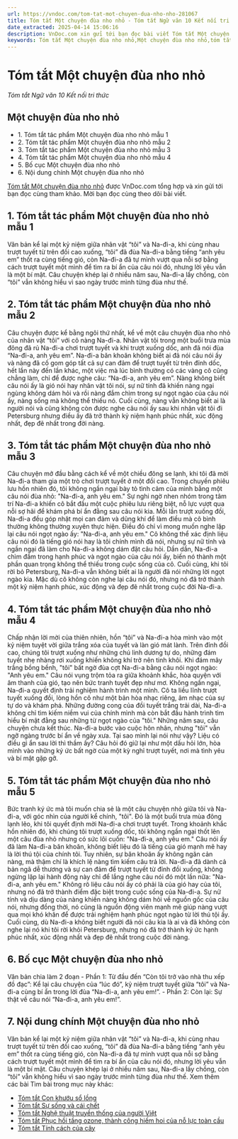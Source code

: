 ```yaml
---
url: https://vndoc.com/tom-tat-mot-chuyen-dua-nho-nho-281067
title: Tóm tắt Một chuyện đùa nho nhỏ - Tóm tắt Ngữ văn 10 Kết nối tri thức - VnDoc.com
date_extracted: 2025-04-14 15:06:16
description: VnDoc.com xin gửi tới bạn đọc bài viết Tóm tắt Một chuyện đùa nho nhỏ. Mời bạn đọc cùng tham khảo.
keywords: Tóm tắt Một chuyện đùa nho nhỏ,Một chuyện đùa nho nhỏ,tóm tắt tác phẩm Một chuyện đùa nho nhỏ,ngữ văn 10 kntt,văn 10,tóm tắt ngữ văn 10 kntt,Tóm tắt văn bản Một chuyện đùa nho nhỏ,Một chuyện đùa nho nhỏ tóm tắt,Tóm tắt Một chuyện đùa nho nhỏ ngắn gọn,Tóm tắt Một chuyện đùa nho nhỏ ngắn nhất
---
```


# Tóm tắt Một chuyện đùa nho nhỏ
 _Tóm tắt Ngữ văn 10 Kết nối tri thức_
## Một chuyện đùa nho nhỏ
  * 1\. Tóm tắt tác phẩm Một chuyện đùa nho nhỏ mẫu 1
  * 2\. Tóm tắt tác phẩm Một chuyện đùa nho nhỏ mẫu 2
  * 3\. Tóm tắt tác phẩm Một chuyện đùa nho nhỏ mẫu 3
  * 4\. Tóm tắt tác phẩm Một chuyện đùa nho nhỏ mẫu 4
  * 5\. Bố cục Một chuyện đùa nho nhỏ
  * 6\. Nội dung chính Một chuyện đùa nho nhỏ

[Tóm tắt Một chuyện đùa nho nhỏ](<https://vndoc.com/tom-tat-mot-chuyen-dua-nho-nho-281067>) được VnDoc.com tổng hợp và xin gửi tới bạn đọc cùng tham khảo. Mời bạn đọc cùng theo dõi bài viết.
## 1\. Tóm tắt tác phẩm Một chuyện đùa nho nhỏ mẫu 1
Văn bản kể lại một kỷ niệm giữa nhân vật “tôi” và Na-đi-a, khi cùng nhau trượt tuyết từ trên đồi cao xuống, “tôi” đã đùa Na-đi-a bằng tiếng “anh yêu em” thốt ra cùng tiếng gió, còn Na-đi-a đã tự mình vượt qua nỗi sợ bằng cách trượt tuyết một mình để tìm ra bí ẩn của câu nói đó, nhưng lời yêu vẫn là một bí mật. Câu chuyện khép lại ở nhiều năm sau, Na-đi-a lấy chồng, còn “tôi” vẫn không hiểu vì sao ngày trước mình từng đùa như thế.
## 2\. Tóm tắt tác phẩm Một chuyện đùa nho nhỏ mẫu 2
Câu chuyện được kể bằng ngôi thứ nhất, kể về một câu chuyện đùa nho nhỏ của nhân vật “tôi” với cô nàng Na-đi-a. Nhân vật tôi trong một buổi trưa mùa đông đã rủ Na-đi-a chơi trượt tuyết và khi trượt xuống dốc, anh đã nói đùa “Na-đi-a, anh yêu em”. Na-đi-a băn khoăn không biết ai đã nói câu nói ấy và nàng đã cố gom góp tất cả sự can đảm để trượt tuyết từ trên đỉnh dốc, hết lần này đến lần khác, một việc mà lúc bình thường có các vàng cô cũng chẳng làm, chỉ để được nghe câu: “Na-đi-a, anh yêu em”. Nàng không biết câu nói ấy là gió nói hay nhân vật tôi nói, sự nữ tính đã khiến nàng ngại ngùng không dám hỏi và rồi nàng đắm chìm trong sự ngọt ngào của câu nói ấy, nàng sống mà không thể thiếu nó. Cuối cùng, nàng vẫn không biết ai là người nói và cũng không còn được nghe câu nói ấy sau khi nhân vật tôi đi Petersburg nhưng điều ấy đã trở thành kỷ niệm hạnh phúc nhất, xúc động nhất, đẹp đẽ nhất trong đời nàng.
## 3\. Tóm tắt tác phẩm Một chuyện đùa nho nhỏ mẫu 3
Câu chuyện mở đầu bằng cách kể về một chiều đông se lạnh, khi tôi đã mời Na-đi-a tham gia một trò chơi trượt tuyết ở một đồi cao. Trong chuyến phiêu lưu hồn nhiên đó, tôi không ngần ngại bày tỏ tình cảm của mình bằng một câu nói đùa nhỏ: "Na-đi-a, anh yêu em." Sự nghi ngờ nhen nhóm trong tâm trí Na-đi-a khiến cô bắt đầu một cuộc phiêu lưu riêng biệt, nỗ lực vượt qua nỗi sợ hãi để khám phá bí ẩn đằng sau câu nói kia.
Mỗi lần trượt xuống đồi, Na-đi-a đều góp nhặt mọi can đảm và dũng khí để làm điều mà cô bình thường không thường xuyên thực hiện. Điều đó chỉ vì mong muốn nghe lặp lại câu nói ngọt ngào ấy: "Na-đi-a, anh yêu em." Cô không thể xác định liệu câu nói đó là tiếng gió nói hay là tôi chính mình đã nói, nhưng sự nữ tính và ngần ngại đã làm cho Na-đi-a không dám đặt câu hỏi.
Dần dần, Na-đi-a chìm đắm trong hạnh phúc và ngọt ngào của câu nói ấy, biến nó thành một phần quan trọng không thể thiếu trong cuộc sống của cô. Cuối cùng, khi tôi rời bỏ Petersburg, Na-đi-a vẫn không biết ai là người đã nói những lời ngọt ngào kia. Mặc dù cô không còn nghe lại câu nói đó, nhưng nó đã trở thành một kỷ niệm hạnh phúc, xúc động và đẹp đẽ nhất trong cuộc đời Na-đi-a.
## 4\. Tóm tắt tác phẩm Một chuyện đùa nho nhỏ mẫu 4
Chấp nhận lời mời của thiên nhiên, hồn “tôi” và Na-đi-a hòa mình vào một kỷ niệm tuyệt vời giữa trắng xóa của tuyết và làn gió mát lành. Trên đỉnh đồi cao, chúng tôi trượt xuống như những chú linh dương tự do, những đám tuyết nhẹ nhàng rơi xuống khiến không khí trở nên tinh khôi.
Khi đám mây trắng bồng bềnh, "tôi" bất ngờ đùa cợt Na-đi-a bằng câu nói ngọt ngào: "Anh yêu em." Câu nói vụng trộm tỏa ra giữa khoảnh khắc, hòa quyện với âm thanh của gió, tạo nên bức tranh tuyết đẹp như mơ.
Không ngần ngại, Na-đi-a quyết định trải nghiệm hành trình một mình. Cô ta liều lĩnh trượt tuyết xuống đồi, lòng hồn cô như một bản hòa nhạc riêng, âm nhạc của sự tự do và khám phá. Những đường cong của đồi tuyết trắng trải dài, Na-đi-a không chỉ tìm kiếm niềm vui của chính mình mà còn bắt đầu hành trình tìm hiểu bí mật đằng sau những từ ngọt ngào của "tôi."
Những năm sau, câu chuyện chưa kết thúc. Na-đi-a bước vào cuộc hôn nhân, nhưng "tôi" vẫn ngỡ ngàng trước bí ẩn về ngày xưa. Tại sao mình lại nói như vậy? Liệu có điều gì ẩn sau lời thì thầm ấy? Câu hỏi đó giữ lại như một dấu hỏi lớn, hòa mình vào những ký ức bất ngờ của một kỳ nghỉ trượt tuyết, nơi mà tình yêu và bí mật gặp gỡ.
## 5\. Tóm tắt tác phẩm Một chuyện đùa nho nhỏ mẫu 5
Bức tranh ký ức mà tôi muốn chia sẻ là một câu chuyện nhỏ giữa tôi và Na-đi-a, với góc nhìn của người kể chính, "tôi". Đó là một buổi trưa mùa đông lạnh lẽo, khi tôi quyết định mời Na-đi-a chơi trượt tuyết. Trong khoảnh khắc hồn nhiên đó, khi chúng tôi trượt xuống dốc, tôi không ngần ngại thốt lên một câu đùa nhỏ nhưng có sức lôi cuốn: "Na-đi-a, anh yêu em."
Câu nói ấy đã làm Na-đi-a băn khoăn, không biết liệu đó là tiếng của gió mạnh mẽ hay là lời thú tội của chính tôi. Tuy nhiên, sự băn khoăn ấy không ngăn cản nàng, mà thậm chí là khích lệ nàng tìm kiếm câu trả lời. Na-đi-a đã dành cả bản ngã dễ thương và sự can đảm để trượt tuyết từ đỉnh đồi xuống, không ngừng lặp lại hành động này chỉ để lắng nghe câu nói đó một lần nữa: "Na-đi-a, anh yêu em."
Không rõ liệu câu nói ấy có phải là của gió hay của tôi, nhưng nó đã trở thành điểm đặc biệt trong cuộc sống của Na-đi-a. Sự nữ tính và dịu dàng của nàng khiến nàng không dám hỏi về nguồn gốc của câu nói, nhưng đồng thời, nó cũng là nguồn động viên mạnh mẽ giúp nàng vượt qua mọi khó khăn để được trải nghiệm hạnh phúc ngọt ngào từ lời thú tội ấy. Cuối cùng, dù Na-đi-a không biết người đã nói câu kia là ai và đã không còn nghe lại nó khi tôi rời khỏi Petersburg, nhưng nó đã trở thành ký ức hạnh phúc nhất, xúc động nhất và đẹp đẽ nhất trong cuộc đời nàng.
## 6\. Bố cục Một chuyện đùa nho nhỏ
Văn bản chia làm 2 đoạn
\- Phần 1: Từ đầu đến “Còn tôi trở vào nhà thu xếp đồ đạc”: Kể lại câu chuyện của “lúc đó”, kỷ niệm trượt tuyết giữa “tôi” và Na-đi-a cùng bí ẩn trong lời đùa “Na-đi-a, anh yêu em\!”.
\- Phần 2: Còn lại: Sự thật về câu nói “Na-đi-a, anh yêu em\!”.
## 7\. Nội dung chính Một chuyện đùa nho nhỏ
Văn bản kể lại một kỷ niệm giữa nhân vật “tôi” và Na-đi-a, khi cùng nhau trượt tuyết từ trên đồi cao xuống, “tôi” đã đùa Na-đi-a bằng tiếng “anh yêu em” thốt ra cùng tiếng gió, còn Na-đi-a đã tự mình vượt qua nỗi sợ bằng cách trượt tuyết một mình để tìm ra bí ẩn của câu nói đó, nhưng lời yêu vẫn là một bí mật. Câu chuyện khép lại ở nhiều năm sau, Na-đi-a lấy chồng, còn “tôi” vẫn không hiểu vì sao ngày trước mình từng đùa như thế.
Xem thêm các bài Tìm bài trong mục này khác:
  * [Tóm tắt Con khướu sổ lồng](</tom-tat-con-khuou-so-long-281069>)
  * [Tóm tắt Sự sống và cái chết](</tom-tat-su-song-va-cai-chet-281070>)
  * [Tóm tắt Nghệ thuật truyền thống của người Việt](</tom-tat-nghe-thuat-truyen-thong-cua-nguoi-viet-281071>)
  * [Tóm tắt Phục hồi tầng ozone, thành công hiếm hoi của nỗ lực toàn cầu](</tom-tat-phuc-hoi-tang-ozone-thanh-cong-hiem-hoi-cua-no-luc-toan-cau-281072>)
  * [Tóm tắt Tính cách của cây](</tom-tat-tinh-cach-cua-cay-281074>)

